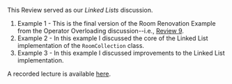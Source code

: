 This Review served as our *Linked Lists* discussion.

  1. Example 1 - This is the final version of the Room Renovation Example from
     the Operator Overloading discussion--i.e., [Review 9](../Review-09). 
  2. Example 2 - In this example I discussed the core of the Linked List
     implementation of the `RoomCollection` class.
  3. Example 3 - In this example I discussed improvements to the Linked List
     implementation.

A recorded lecture is available [here](https://youtu.be/UhSzoU0Kblw).
